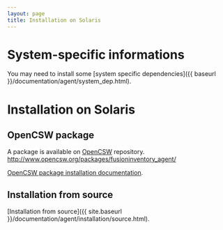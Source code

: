 ```yaml
---
layout: page
title: Installation on Solaris
---
```


# System-specific informations

You may need to install some [system specific dependencies]({{ baseurl }}/documentation/agent/system_dep.html).

# Installation on Solaris

## OpenCSW package

A package is available on [OpenCSW](http://www.opencsw.org/packages/fusioninventory_agent/) repository.
http://www.opencsw.org/packages/fusioninventory_agent/

[OpenCSW package installation documentation](http://www.opencsw.org/manual/for-administrators/getting-started.html).

## Installation from source

[Installation from source]({{ site.baseurl }}/documentation/agent/installation/source.html).
